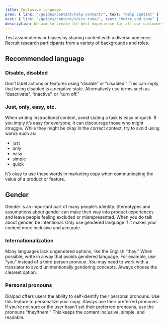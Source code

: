 ```yaml
---
title: Inclusive language
prev: { link: "/guides/content/help-content/", text: "Help content" }
next: { link: "/guides/content/voice-tone/", text: "Voice and tone" }
description: We aim to create the best experience for all our customers—and their customers. To do so, we need to be clear and concise in our language as well as welcomed and included.
---
```


Test assumptions or biases by sharing content with a diverse audience. Recruit research participants from a variety of backgrounds and roles.

## Recommended language

### Disable, disabled

Don’t label actions or features using “disable” or “disabled.” This can imply that being disabled is a negative state. Alternatively use terms such as “deactivate”, “inactive”, or “turn off.”

<dialtone-usage>
<template #do>

<img alt="Picture shows correct usage of Ai on badge" src="/assets/images/content/ai-on@2x.png" class="d-w100p" />

</template>
<template #dont>

<img alt="Picture shows incorrect usage of Ai disabled badge" src="/assets/images/content/ai-disabled@2x.png" class="d-w100p" />
TEst

</template>
</dialtone-usage>

### Just, only, easy, etc.

When writing instructional content, avoid stating a task is easy or quick. If you imply it’s easy for everyone, it can discourage those who might struggle. While they might be okay in the correct context, try to avoid using words such as:

* just
* only
* easy
* simple
* quick

It’s okay to use these words in marketing copy when communicating the value of a product or feature.

## Gender

Gender is an important part of many people’s identity. Stereotypes and assumptions about gender can make their way into product experiences and leave people feeling excluded or misrepresented. When you do talk about gender, be intentional. Only use gendered language if it makes your content more inclusive and accurate.

### Internationalization

Many languages lack ungendered options, like the English “they.” When possible, write in a way that avoids gendered language. For example, use “you” instead of a third person pronoun. You may need to work with a translator to avoid unintentionally gendering concepts. Always choose the clearest option.

### Personal pronouns

Dialpad offers users the ability to self-identify their personal pronouns. Use this feature to personalize your copy. Always use their preferred pronouns. If you’re not sure or the user hasn’t set their preferred pronouns, use the pronouns “they/them.” This keeps the content inclusive, simple, and readable.
